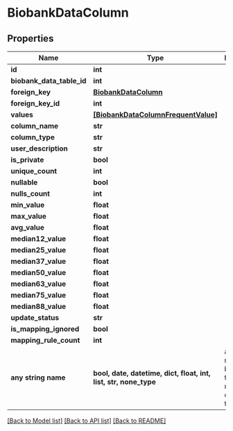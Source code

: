 # BiobankDataColumn


## Properties
Name | Type | Description | Notes
------------ | ------------- | ------------- | -------------
**id** | **int** |  | [optional] 
**biobank_data_table_id** | **int** |  | [optional] 
**foreign_key** | [**BiobankDataColumn**](BiobankDataColumn.md) |  | [optional] 
**foreign_key_id** | **int** |  | [optional] 
**values** | [**[BiobankDataColumnFrequentValue]**](BiobankDataColumnFrequentValue.md) |  | [optional] 
**column_name** | **str** |  | [optional] 
**column_type** | **str** |  | [optional] 
**user_description** | **str** |  | [optional] 
**is_private** | **bool** |  | [optional] 
**unique_count** | **int** |  | [optional] 
**nullable** | **bool** |  | [optional] 
**nulls_count** | **int** |  | [optional] 
**min_value** | **float** |  | [optional] 
**max_value** | **float** |  | [optional] 
**avg_value** | **float** |  | [optional] 
**median12_value** | **float** |  | [optional] 
**median25_value** | **float** |  | [optional] 
**median37_value** | **float** |  | [optional] 
**median50_value** | **float** |  | [optional] 
**median63_value** | **float** |  | [optional] 
**median75_value** | **float** |  | [optional] 
**median88_value** | **float** |  | [optional] 
**update_status** | **str** |  | [optional] 
**is_mapping_ignored** | **bool** |  | [optional] 
**mapping_rule_count** | **int** |  | [optional] 
**any string name** | **bool, date, datetime, dict, float, int, list, str, none_type** | any string name can be used but the value must be the correct type | [optional]

[[Back to Model list]](../README.md#documentation-for-models) [[Back to API list]](../README.md#documentation-for-api-endpoints) [[Back to README]](../README.md)


